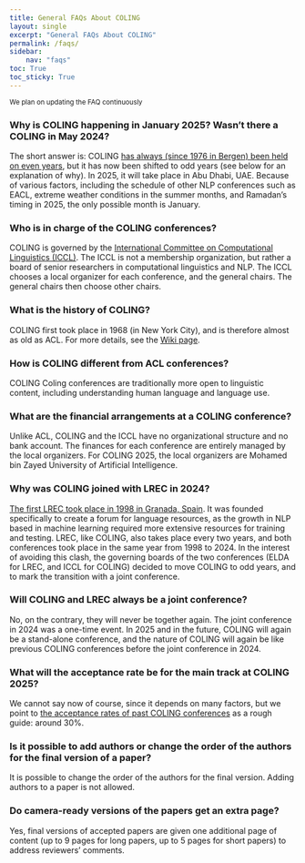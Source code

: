```yaml
---
title: General FAQs About COLING
layout: single
excerpt: "General FAQs About COLING"
permalink: /faqs/
sidebar: 
    nav: "faqs"
toc: True
toc_sticky: True
---
```


<small>We plan on updating the FAQ continuously</small>

### Why is COLING happening in January 2025? Wasn’t there a COLING in May 2024?

The short answer is: COLING [has always (since 1976 in Bergen) been held on even years](https://en.wikipedia.org/wiki/International_Committee_on_Computational_Linguistics), but it has now been shifted to odd years (see below for an explanation of why). In 2025, it will take place in Abu Dhabi, UAE. Because of various factors, including the schedule of other NLP conferences such as EACL, extreme weather conditions in the summer months, and Ramadan’s timing in 2025, the only possible month is January.

### Who is in charge of the COLING conferences?

COLING is governed by the [International Committee on Computational Linguistics (ICCL)](https://en.wikipedia.org/wiki/International_Committee_on_Computational_Linguistics). The ICCL is not a membership organization, but rather a board of senior researchers in computational linguistics and NLP. The ICCL chooses a local organizer for each conference, and the general chairs. The general chairs then choose other chairs.

### What is the history of COLING?

COLING first took place in 1968 (in New York City), and is therefore almost as old as ACL. For more details, see the [Wiki page](https://en.wikipedia.org/wiki/International_Committee_on_Computational_Linguistics).

### How is COLING different from ACL conferences?

COLING Coling conferences are traditionally more open to linguistic content, including understanding human language and language use.

### What are the financial arrangements at a COLING conference?

Unlike ACL, COLING and the ICCL have no organizational structure and no bank account. The finances for each conference are entirely managed by the local organizers. For COLING 2025, the local organizers are Mohamed bin Zayed University of Artificial Intelligence.

### Why was COLING joined with LREC in 2024?

[The first LREC took place in 1998 in Granada, Spain](https://en.wikipedia.org/wiki/International_Conference_on_Language_Resources_and_Evaluation). It was founded specifically to create a forum for language resources, as the growth in NLP based in machine learning required more extensive resources for training and testing. LREC, like COLING, also takes place every two years, and both conferences took place in the same year from 1998 to 2024. In the interest of avoiding this clash, the governing boards of the two conferences (ELDA for LREC, and ICCL for COLING) decided to move COLING to odd years, and to mark the transition with a joint conference.

### Will COLING and LREC always be a joint conference?

No, on the contrary, they will never be together again. The joint conference in 2024 was a one-time event. In 2025 and in the future, COLING will again be a stand-alone conference, and the nature of COLING will again be like previous COLING conferences before the joint conference in 2024.

### What will the acceptance rate be for the main track at COLING 2025?

We cannot say now of course, since it depends on many factors, but we point to [the acceptance rates of past COLING conferences](https://aclweb.org/aclwiki/Conference_acceptance_rates) as a rough guide: around 30%.

### Is it possible to add authors or change the order of the authors for the final version of a paper?

It is possible to change the order of the authors for the final version. Adding authors to a paper is not allowed.

### Do camera-ready versions of the papers get an extra page?

Yes, final versions of accepted papers are given one additional page of content (up to 9 pages for long papers, up to 5 pages for short papers) to address reviewers’ comments.